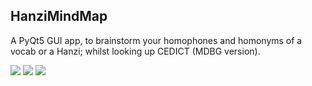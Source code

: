 ## HanziMindMap

A PyQt5 GUI app, to brainstorm your homophones and homonyms of a vocab or a Hanzi; whilst looking up CEDICT (MDBG version).

<img src="https://i.imgur.com/xHS641h.png">
<img src="https://i.imgur.com/yUvhtrJ.png">
<img src="https://i.imgur.com/zrrNhPH.png">
